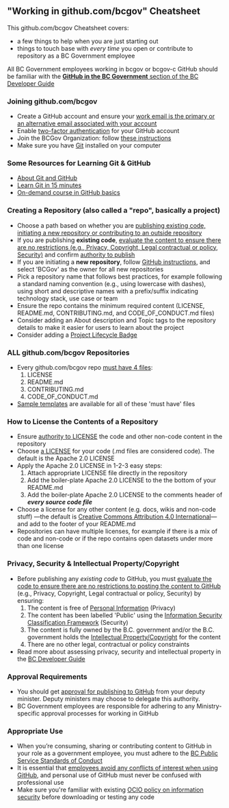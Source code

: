 <!--
description: A list of tips, tricks and best practices for using GitHub as a code repository for government projects.
tags:
- GitHub
- cheatsheet
- open source
- code repo repository
- license
- application development
- guidelines
-->

## "Working in github.com/bcgov" Cheatsheet

This github.com/bcgov Cheatsheet covers:

- a few things to help when you are just starting out
- things to touch base with *every time* you open or contribute to repository as a BC Government employee

All BC Government employees working in bcgov or bcgov-c GitHub should be familiar with the [**GitHub in the BC Government** section of the BC Developer Guide](https://developer.gov.bc.ca/docs/default/component/bc-developer-guide/)

### Joining github.com/bcgov
- Create a GitHub account and ensure your [work email is the primary or an alternative email associated with your account](https://docs.github.com/en/account-and-profile/setting-up-and-managing-your-personal-account-on-github/managing-email-preferences/adding-an-email-address-to-your-github-account)
- Enable [two-factor authentication](https://help.github.com/articles/about-two-factor-authentication/) for your GitHub account
- Join the BCGov Organization: follow [these instructions](https://developer.gov.bc.ca/docs/default/component/bc-developer-guide/use-github-in-bcgov/bc-government-organizations-in-github/#directions-to-sign-up-and-link-your-account-for-bcgov) 
- Make sure you have [Git](https://git-scm.com/) installed on your computer


### Some Resources for Learning Git & GitHub
- [About Git and GitHub](https://docs.github.com/en/get-started/start-your-journey/about-github-and-git)
- [Learn Git in 15 minutes](https://try.github.io/levels/1/challenges/1)
- [On-demand course in GitHub basics](https://skills.github.com)


### Creating a Repository (also called a "repo", basically a project)
-  Choose a path based on whether you are [publishing existing code, initiating a new repository or contributing to an outside repository](https://developer.gov.bc.ca/docs/default/component/bc-developer-guide/use-github-in-bcgov/start-working-in-bcgov-github-organization/)
-  If you are publishing **existing code**, [evaluate the content to ensure there are no restrictions (e.g., Privacy, Copyright, Legal contractual or policy, Security)](https://developer.gov.bc.ca/docs/default/component/bc-developer-guide/use-github-in-bcgov/evaluate-open-source-content/) and confirm [authority to publish](https://developer.gov.bc.ca/docs/default/component/bc-developer-guide/use-github-in-bcgov/start-working-in-bcgov-github-organization/)
-  If you are initiating a **new repository**, follow [GitHub instructions](https://help.github.com/articles/creating-a-new-repository/), and select 'BCGov' as the owner for all new repositories
- Pick a repository name that follows best practices, for example following a standard naming convention (e.g., using lowercase with dashes), using short and descriptive names with a prefix/suffix indicating technology stack, use case or team
- Ensure the repo contains the minimum required content (LICENSE, README.md, CONTRIBUTING.md, and CODE_OF_CONDUCT.md files)
- Consider adding an About description and Topic tags to the repository details to make it easier for users to learn about the project
- Consider adding a [Project Lifecycle Badge](https://github.com/bcgov/repomountie/blob/master/doc/lifecycle-badges.md)


### ALL github.com/bcgov Repositories
- Every github.com/bcgov repo [must have 4 files](https://developer.gov.bc.ca/docs/default/component/bc-developer-guide/use-github-in-bcgov/required-pages-for-github-repository/):
   1. LICENSE
   2. README.md
   3. CONTRIBUTING.md
   4. CODE_OF_CONDUCT.md
- [Sample templates](https://github.com/bcgov/BC-Policy-Framework-For-GitHub/blob/master/BC-Gov-Org-HowTo/README.md) are available for all of these 'must have' files


### How to License the Contents of a Repository
- Ensure [authority to LICENSE](https://developer.gov.bc.ca/docs/default/component/bc-developer-guide/use-github-in-bcgov/license-your-github-repository/) the code and other non-code content in the repository
- Choose [a LICENSE](https://developer.gov.bc.ca/docs/default/component/bc-developer-guide/use-github-in-bcgov/license-your-github-repository/) for your code (.md files are considered code). The default is the Apache 2.0 LICENSE
- Apply the Apache 2.0 LICENSE in 1-2-3 easy steps:
   1. Attach appropriate LICENSE file directly in the repository
   2. Add the boiler-plate Apache 2.0 LICENSE to the the bottom of your README.md
   3. Add the boiler-plate Apache 2.0 LICENSE to the comments header of _**every source code file**_ 
- Choose a license for any other content (e.g. docs, wikis and non-code stuff) &mdash;the default is [Creative Commons Attribution 4.0 International](https://creativecommons.org/licenses/by/4.0/)&mdash;and add to the footer of your README.md
- Repositories can have multiple licenses, for example if there is a mix of code and non-code or if the repo contains open datasets under more than one license

### Privacy, Security & Intellectual Property/Copyright
-  Before publishing any _existing code_ to GitHub, you must [evaluate the code to ensure there are no restrictions to posting the content to GitHub](https://developer.gov.bc.ca/docs/default/component/bc-developer-guide/use-github-in-bcgov/start-working-in-bcgov-github-organization/) (e.g., Privacy, Copyright, Legal contractual or policy, Security) by ensuring:
   1. The content is free of [Personal Information](http://www2.gov.bc.ca/gov/content/governments/services-for-government/information-management-technology/privacy) (Privacy)
   2. The content has been labelled 'Public' using the  [Information Security Classification Framework](http://www2.gov.bc.ca/gov/content/governments/services-for-government/information-management-technology/information-security/information-security-classification-framework) (Security)
   3. The content is fully owned by the B.C. government and/or the B.C. government holds the [Intellectual Property/Copyright](http://www2.gov.bc.ca/gov/content/governments/services-for-government/policies-procedures/intellectual-property) for the content
   4. There are no other legal, contractual or policy constraints
- Read more about assessing privacy, security and intellectual property in the [BC Developer Guide](https://developer.gov.bc.ca/docs/default/component/bc-developer-guide/use-github-in-bcgov/evaluate-open-source-content/)


### Approval Requirements
-  You should get [approval for publishing to GitHub](https://developer.gov.bc.ca/docs/default/component/bc-developer-guide/use-github-in-bcgov/start-working-in-bcgov-github-organization/) from your deputy minister. Deputy ministers may choose to delegate this authority.
-  BC Government employees are responsible for adhering to any Ministry-specific approval processes for working in GitHub


### Appropriate Use 
- When you’re consuming, sharing or contributing content to GitHub in your role as a government employee, you must adhere to the [BC Public Service Standards of Conduct](http://www2.gov.bc.ca/gov/content/careers-myhr/managers-supervisors/employee-labour-relations/conditions-agreements/policy#standards)
- It is essential that [employees avoid any conflicts of interest when using GitHub](https://github.com/bcgov/BC-Policy-Framework-For-GitHub/blob/master/BC-Open-Source-Development-Employee-Guide/COI-Priv-IP.md), and personal use of GitHub must never be confused with professional use
- Make sure you're familiar with existing [OCIO policy on information security](http://www2.gov.bc.ca/gov/content?id=BB7D7F3938634BF2973BDE1A899FB755) before downloading or testing any code







